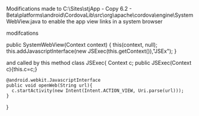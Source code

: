 Modifications made to 
C:\Sites\stjApp - Copy 6.2 - Beta\platforms\android\CordovaLib\src\org\apache\cordova\engine\SystemWebView.java
to enable the app view links in a system browser

modifcations

public SystemWebView(Context context) {
        this(context, null);
     this.addJavascriptInterface(new JSExec(this.getContext()),"JSEx");
    }

and called by this method
class JSExec{
    Context c;
    public JSExec(Context c){this.c=c;}

    @android.webkit.JavascriptInterface
    public void openWeb(String url){
      c.startActivity(new Intent(Intent.ACTION_VIEW, Uri.parse(url)));
    }
  }
